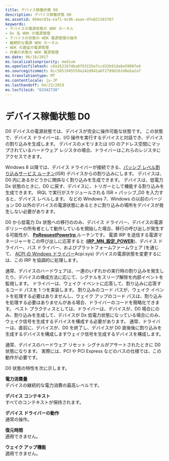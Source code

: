 ```yaml
---
title: デバイス稼働状態 D0
description: デバイス稼働状態 D0
ms.assetid: 6b0ec03a-eaf1-4c96-aaae-dfe821583787
keywords:
- デバイスの電源状態の WDK カーネル
- Dx 名 WDK の電源管理
- デバイスの状態の WDK 電源管理の操作
- 継続的な電源 WDK カーネル
- WDK の遅延の電源管理
- 作業の状態の WDK 電源管理
ms.date: 06/16/2017
ms.localizationpriority: medium
ms.openlocfilehash: c0a1621674ba0f63155e7ccd32b91da8e59007e6
ms.sourcegitcommit: 0cc5051945559a242d941a6f2799d161d8eba2a7
ms.translationtype: MT
ms.contentlocale: ja-JP
ms.lasthandoff: 04/23/2019
ms.locfileid: "63342730"
---
```

# <a name="device-working-state-d0"></a>デバイス稼働状態 D0





D0 デバイスの電源状態では、デバイスが完全に操作可能な状態です。 この状態で、デバイス ドライバーは、I/O 操作を実行するデバイスと対話でき、デバイスの割り込みを生成します。 デバイスのメモリまたは I/O のアドレス空間にマップされているハードウェア レジスタの場合、ドライバーはこれらのレジスタにアクセスできます。

Windows 8 以降では、デバイス ドライバーが接続できる、[パッシブ レベル割り込みサービス ルーチン](using-passive-level-interrupt-handling-routines.md)(ISR) デバイスからの割り込みにします。 デバイスは、D0 内にあるかどうかに関係なく割り込みを生成できます。 デバイスは、低電力 Dx 状態のときに、D0 に戻す、デバイスに、トリガーとして機能する割り込みを生成できます。 IRQL で実行がスケジュールされる ISR = パッシブ\_D0 を入力すると、デバイス レベルします。 などの Windows 7、Windows の以前のバージョン D0 以外のデバイスの電源状態にあるときに割り込みの場所をデバイスが発生しない必要があります。

D0 から低電力 Dx 状態への移行ののみ、デバイス ドライバー、デバイスの電源ポリシーの所有者として動作しているを開始した場合、移行の呼び出しが発生する可能性が、 [ **PoRequestPowerIrp** ](https://msdn.microsoft.com/library/windows/hardware/ff559734)ルーチンです。 電源 IRP を送信する電源マネージャーをこの呼び出しに応答すると ([**IRP\_MN\_設定\_POWER**](https://msdn.microsoft.com/library/windows/hardware/ff551744))、デバイス ドライバー、バス ドライバー、およびプラットフォームファームウェア (を通じて、 [ACPI の Windows ドライバー](acpi-driver.md)Acpi.sys) デバイスの電源状態を変更するには、この IRP を協調的に処理します。

通常、デバイスのハードウェアは、一連のいずれかの実行時の割り込みを発生したり、デバイスの構成方法に応じて、シグナルをスリープ解除を内部イベントを監視します。 ドライバーは、ウェイク イベントに応答して、割り込みに応答するコード パスを 1 つを実装します。 割り込みのコード パスが、ウェイク イベントを処理する必要はありませんし、ウェイク アップのコード パスは、割り込みを処理する必要はありませんがある場合、ドライバーのコードを簡略化できます。 ベスト プラクティスとしては、ドライバーは、デバイスが、D0 場合にのみ、割り込みを生成して、デバイスが Dx 低電力状態になっている場合にのみ、ウェイク信号を生成するデバイスを構成する必要があります。 通常、ドライバーは、直前に、デバイスが、D0 を終了し、デバイスが D0 直後後に割り込みを生成するデバイスを構成しますウェイク信号を生成するデバイスを構成します。

通常、デバイスのハードウェア リセット シグナルがアサートされたときに D0 状態になります。 実際には、PCI や PCI Express などのバスの仕様では、この動作が必要です。

D0 状態の特性を次に示します。

<a href="" id="power-consumption"></a>**電力消費量**  
デバイスの継続的な電力消費の最高レベルです。

<a href="" id="device-context"></a>**デバイス コンテキスト**  
すべてのコンテキストが保持されます。

<a href="" id="device-driver-behavior"></a>**デバイス ドライバーの動作**  
通常の操作。

<a href="" id="restore-time"></a>**復元時間**  
適用できません。

<a href="" id="wake-up-capability"></a>**ウェイク アップ機能**  
適用できません。

 

 




